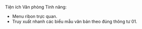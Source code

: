 Tiện ích Văn phòng
Tính năng:
+ Menu ribon trực quan.
+ Truy xuất nhanh các biểu mẫu văn bản theo đúng thông tư 01.
